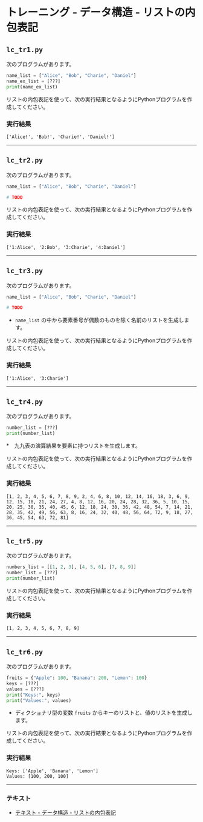 # トレーニング - データ構造 - リストの内包表記

## `lc_tr1.py`

次のプログラムがあります。

``` python
name_list = ["Alice", "Bob", "Charie", "Daniel"]
name_ex_list = [???]
print(name_ex_list)
```

リストの内包表記を使って、次の実行結果となるようにPythonプログラムを作成してください。

### 実行結果

``` 
['Alice!', 'Bob!', 'Charie!', 'Daniel!']
```

---

## `lc_tr2.py`

次のプログラムがあります。

``` python
name_list = ["Alice", "Bob", "Charie", "Daniel"]

# TODO
```

リストの内包表記を使って、次の実行結果となるようにPythonプログラムを作成してください。

### 実行結果

``` 
['1:Alice', '2:Bob', '3:Charie', '4:Daniel']
```

---

## `lc_tr3.py`

次のプログラムがあります。

``` python
name_list = ["Alice", "Bob", "Charie", "Daniel"]

# TODO
```

* `name_list` の中から要素番号が偶数のものを除く名前のリストを生成します。

リストの内包表記を使って、次の実行結果となるようにPythonプログラムを作成してください。

### 実行結果

``` 
['1:Alice', '3:Charie'] 
```

---

## `lc_tr4.py`

次のプログラムがあります。

``` python
number_list = [???]
print(number_list)
```

*　九九表の演算結果を要素に持つリストを生成します。

リストの内包表記を使って、次の実行結果となるようにPythonプログラムを作成してください。

### 実行結果

``` 
[1, 2, 3, 4, 5, 6, 7, 8, 9, 2, 4, 6, 8, 10, 12, 14, 16, 18, 3, 6, 9, 12, 15, 18, 21, 24, 27, 4, 8, 12, 16, 20, 24, 28, 32, 36, 5, 10, 15, 20, 25, 30, 35, 40, 45, 6, 12, 18, 24, 30, 36, 42, 48, 54, 7, 14, 21, 28, 35, 42, 49, 56, 63, 8, 16, 24, 32, 40, 48, 56, 64, 72, 9, 18, 27, 36, 45, 54, 63, 72, 81]
```

---

## `lc_tr5.py`

次のプログラムがあります。

``` python
numbers_list = [[1, 2, 3], [4, 5, 6], [7, 8, 9]]
number_list = [???]
print(number_list)
```

リストの内包表記を使って、次の実行結果となるようにPythonプログラムを作成してください。

### 実行結果

``` 
[1, 2, 3, 4, 5, 6, 7, 8, 9]
```

---

## `lc_tr6.py`

次のプログラムがあります。

``` python
fruits = {"Apple": 100, "Banana": 200, "Lemon": 100}
keys = [???]
values = [???]
print("Keys:", keys)
print("Values:", values)
```

* ディクショナリ型の変数 `fruits` からキーのリストと、値のリストを生成します。

リストの内包表記を使って、次の実行結果となるようにPythonプログラムを作成してください。

### 実行結果

``` 
Keys: ['Apple', 'Banana', 'Lemon']
Values: [100, 200, 100]
```

---

### テキスト

* [テキスト - データ構造 - リストの内包表記](../text/10_basic.md)
